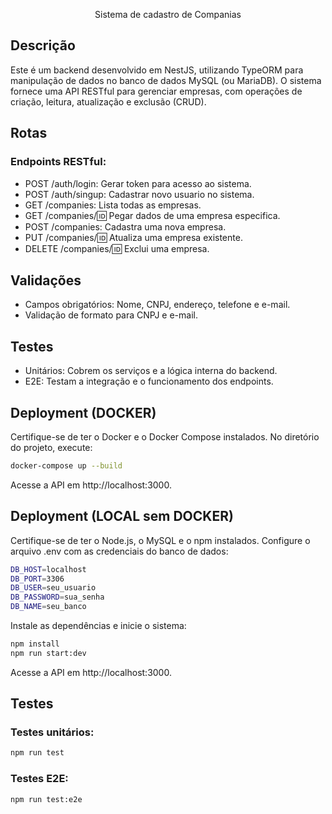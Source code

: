   <p align="center">Sistema de cadastro de Companias</p>

## Descrição

Este é um backend desenvolvido em NestJS, utilizando TypeORM para manipulação de dados no banco de dados MySQL (ou MariaDB). O sistema fornece uma API RESTful para gerenciar empresas, com operações de criação, leitura, atualização e exclusão (CRUD).

## Rotas

### Endpoints RESTful:

- POST /auth/login: Gerar token para acesso ao sistema.
- POST /auth/singup: Cadastrar novo usuario no sistema.
- GET /companies: Lista todas as empresas.
- GET /companies/:id: Pegar dados de uma empresa especifica.
- POST /companies: Cadastra uma nova empresa.
- PUT /companies/:id: Atualiza uma empresa existente.
- DELETE /companies/:id: Exclui uma empresa.

## Validações

- Campos obrigatórios: Nome, CNPJ, endereço, telefone e e-mail.
- Validação de formato para CNPJ e e-mail.

## Testes

- Unitários: Cobrem os serviços e a lógica interna do backend.
- E2E: Testam a integração e o funcionamento dos endpoints.

## Deployment (DOCKER)

Certifique-se de ter o Docker e o Docker Compose instalados.
No diretório do projeto, execute:

```bash
docker-compose up --build
```

Acesse a API em http://localhost:3000.

## Deployment (LOCAL sem DOCKER)

Certifique-se de ter o Node.js, o MySQL e o npm instalados.
Configure o arquivo .env com as credenciais do banco de dados:

```bash
DB_HOST=localhost
DB_PORT=3306
DB_USER=seu_usuario
DB_PASSWORD=sua_senha
DB_NAME=seu_banco
```

Instale as dependências e inicie o sistema:

```bash
npm install
npm run start:dev
```

Acesse a API em http://localhost:3000.

## Testes

### Testes unitários:

```bash
npm run test
```

### Testes E2E:

```bash
npm run test:e2e
```
